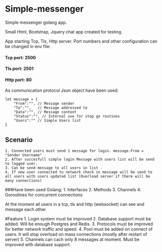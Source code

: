 # Simple-messenger 

Simple messenger golang app.

Small Html, Bootstrap, Jquery chat app created for testing.

App starting Tcp, Tls, Http server.
Port numbers and other configuration can be changed in env file:
####    Tcp port:  2500
####    Tls port:  2501
####    Http port:   80

As communication protocol Json object have been used: 

    let message = {
        "From":"", // Message sender
        "To":"",   // Message addressed to 
        "Data":"", // Message content
        "Status":"", // Internal use for stop go routines
        "Users":"" // Simple Users list
    }

## Scenario
    1. Connected users must send 1 message for login. message.From = "Sender Username"
    2. After succesfull simple login Message with users list will be send to logged user.
    3. Can be send message to all users in list .
    4. If new user connected to network check in message will be send to all users with users updated list (Overload server if there will be many connections)
    
###Have been used Golang:
    1. Interfaces
    2. Methods
    3. Channels
    4. Goroutines for concurrent connections

At the moment all users in a tcp, tls and http (websocket) can see and message each other.

#Feature
    1. Login system must be improved
    2. Database support must be added. Will be enough Postgres and Redis.
    3. Protocols must be improved for better network traffic and speed.
    4. Pool must be added on connect of users. It will stop overload on mass connections (mostly after restart of server)
    5. Channels can cach only 8 messages at moment. Must be improved with database support.